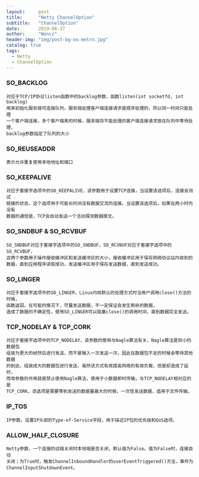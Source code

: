 ```yaml
---
layout:     post
title:      "Netty ChannelOption"
subtitle:   "ChannelOption"
date:       2019-06-27
author:     "Woncz"
header-img: "img/post-bg-os-metro.jpg"
catalog: true
tags:
  - Netty
  - ChannelOption
---
```


### SO_BACKLOG
```
对应于TCP/IP协议listen函数中的backlog参数，函数listen(int socketfd, int backlog)
用来初始化服务端可连接队列，服务端处理客户端连接请求是顺序处理的，所以同一时间只能处理
一个客户端连接，多个客户端来的时候，服务端将不能处理的客户端连接请求放在队列中等待处理，
backlog参数指定了队列的大小
```

### SO_REUSEADDR
```
表示允许重复使用本地地址和端口
```

### SO_KEEPALIVE
```
对应于套接字选项中的SO_KEEPALIVE，该参数用于设置TCP连接，当设置该选项后，连接会测试
链接的状态，这个选项用于可能长时间没有数据交流的连接。当设置该选项后，如果在两小时内没有
数据的通信是，TCP会自动发送一个活动探测数据报文。
```

### SO_SNDBUF & SO_RCVBUF
```
SO_SNDBUF对应于套接字选项中的SO_SNDBUF，SO_RCVBUF对应于套接字选项中的SO_RCVBUF，
这两个参数用于操作接收缓冲区和发送缓冲区的大小，接收缓冲区用于保存网络协议站内收到的
数据，直到应用程序读取成功，发送缓冲区用于保存发送数据，直到发送成功。
```

### SO_LINGER
```
对应于套接字选项中的SO_LINGER，Linux内核默认的处理方式时当用户调用close()方法的时候，
函数返回，在可能的情况下，尽量发送数据，不一定保证会发生剩余的数据，
造成了数据的不确定性，使用SO_LINGER可以阻塞close()的调用时间，直到数据完全发送。
```

### TCP_NODELAY & TCP_CORK
```
对应于套接字选项中的TCP_NODELAY，该参数的使用与Nagle算法有关，Nagle算法是将小的数据包
组装为更大的帧然后进行发送，而不是输入一次发送一次，因此在数据包不足的时候会等待其他数据
的到达，组装成大的数据包进行发送，虽然该方式有效提高网络的有效负载，但是却造成了延时，
而改参数的作用就是禁止使用Nagle算法，使用于小数据即时传输，与TCP_NODELAY相对应的是
TCP_CORK，该选项是需要等到发送的数据量最大的时候，一次性发送数据，适用于文件传输。
```

### IP_TOS
```
IP参数，设置IP头部的Type-of-Service字段，用于描述IP包的优先级和QoS选项。
```

### ALLOW_HALF_CLOSURE
```
Netty参数，一个连接的远端关闭时本地端是否关闭，默认值为False。值为False时，连接自动
关闭；为True时，触发ChannelInboundHandler的userEventTriggered()方法，事件为
ChannelInputShutdownEvent。
```
